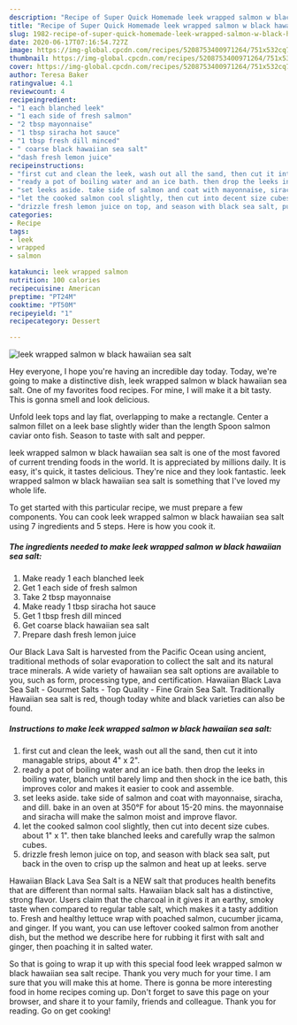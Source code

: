 ```yaml
---
description: "Recipe of Super Quick Homemade leek wrapped salmon w black hawaiian sea salt"
title: "Recipe of Super Quick Homemade leek wrapped salmon w black hawaiian sea salt"
slug: 1982-recipe-of-super-quick-homemade-leek-wrapped-salmon-w-black-hawaiian-sea-salt
date: 2020-06-17T07:16:54.727Z
image: https://img-global.cpcdn.com/recipes/5208753400971264/751x532cq70/leek-wrapped-salmon-w-black-hawaiian-sea-salt-recipe-main-photo.jpg
thumbnail: https://img-global.cpcdn.com/recipes/5208753400971264/751x532cq70/leek-wrapped-salmon-w-black-hawaiian-sea-salt-recipe-main-photo.jpg
cover: https://img-global.cpcdn.com/recipes/5208753400971264/751x532cq70/leek-wrapped-salmon-w-black-hawaiian-sea-salt-recipe-main-photo.jpg
author: Teresa Baker
ratingvalue: 4.1
reviewcount: 4
recipeingredient:
- "1 each blanched leek"
- "1 each side of fresh salmon"
- "2 tbsp mayonnaise"
- "1 tbsp siracha hot sauce"
- "1 tbsp fresh dill minced"
- " coarse black hawaiian sea salt"
- "dash fresh lemon juice"
recipeinstructions:
- "first cut and clean the leek, wash out all the sand, then cut it into managable strips, about 4&#34; x 2&#34;."
- "ready a pot of boiling water and an ice bath. then drop the leeks in boiling water, blanch until barely limp and then shock in the ice bath, this improves color and makes it easier to cook and assemble."
- "set leeks aside. take side of salmon and coat with mayonnaise, siracha, and dill. bake in an oven at 350°F for about 15-20 mins. the mayonnaise and siracha will make the salmon moist and improve flavor."
- "let the cooked salmon cool slightly, then cut into decent size cubes. about 1&#34; x 1&#34;. then take blanched leeks and carefully wrap the salmon cubes."
- "drizzle fresh lemon juice on top, and season with black sea salt, put back in the oven to crisp up the salmon and heat up at leeks. serve"
categories:
- Recipe
tags:
- leek
- wrapped
- salmon

katakunci: leek wrapped salmon 
nutrition: 100 calories
recipecuisine: American
preptime: "PT24M"
cooktime: "PT50M"
recipeyield: "1"
recipecategory: Dessert

---
```



![leek wrapped salmon w black hawaiian sea salt](https://img-global.cpcdn.com/recipes/5208753400971264/751x532cq70/leek-wrapped-salmon-w-black-hawaiian-sea-salt-recipe-main-photo.jpg)

Hey everyone, I hope you're having an incredible day today. Today, we're going to make a distinctive dish, leek wrapped salmon w black hawaiian sea salt. One of my favorites food recipes. For mine, I will make it a bit tasty. This is gonna smell and look delicious.

Unfold leek tops and lay flat, overlapping to make a rectangle. Center a salmon fillet on a leek base slightly wider than the length Spoon salmon caviar onto fish. Season to taste with salt and pepper.

leek wrapped salmon w black hawaiian sea salt is one of the most favored of current trending foods in the world. It is appreciated by millions daily. It is easy, it's quick, it tastes delicious. They're nice and they look fantastic. leek wrapped salmon w black hawaiian sea salt is something that I've loved my whole life.


To get started with this particular recipe, we must prepare a few components. You can cook leek wrapped salmon w black hawaiian sea salt using 7 ingredients and 5 steps. Here is how you cook it.

<!--inarticleads1-->

##### The ingredients needed to make leek wrapped salmon w black hawaiian sea salt:

1. Make ready 1 each blanched leek
1. Get 1 each side of fresh salmon
1. Take 2 tbsp mayonnaise
1. Make ready 1 tbsp siracha hot sauce
1. Get 1 tbsp fresh dill minced
1. Get  coarse black hawaiian sea salt
1. Prepare dash fresh lemon juice


Our Black Lava Salt is harvested from the Pacific Ocean using ancient, traditional methods of solar evaporation to collect the salt and its natural trace minerals. A wide variety of hawaiian sea salt options are available to you, such as form, processing type, and certification. Hawaiian Black Lava Sea Salt - Gourmet Salts - Top Quality - Fine Grain Sea Salt. Traditionally Hawaiian sea salt is red, though today white and black varieties can also be found. 

<!--inarticleads2-->

##### Instructions to make leek wrapped salmon w black hawaiian sea salt:

1. first cut and clean the leek, wash out all the sand, then cut it into managable strips, about 4&#34; x 2&#34;.
1. ready a pot of boiling water and an ice bath. then drop the leeks in boiling water, blanch until barely limp and then shock in the ice bath, this improves color and makes it easier to cook and assemble.
1. set leeks aside. take side of salmon and coat with mayonnaise, siracha, and dill. bake in an oven at 350°F for about 15-20 mins. the mayonnaise and siracha will make the salmon moist and improve flavor.
1. let the cooked salmon cool slightly, then cut into decent size cubes. about 1&#34; x 1&#34;. then take blanched leeks and carefully wrap the salmon cubes.
1. drizzle fresh lemon juice on top, and season with black sea salt, put back in the oven to crisp up the salmon and heat up at leeks. serve


Hawaiian Black Lava Sea Salt is a NEW salt that produces health benefits that are different than normal salts. Hawaiian black salt has a distinctive, strong flavor. Users claim that the charcoal in it gives it an earthy, smoky taste when compared to regular table salt, which makes it a tasty addition to. Fresh and healthy lettuce wrap with poached salmon, cucumber jicama, and ginger. If you want, you can use leftover cooked salmon from another dish, but the method we describe here for rubbing it first with salt and ginger, then poaching it in salted water. 

So that is going to wrap it up with this special food leek wrapped salmon w black hawaiian sea salt recipe. Thank you very much for your time. I am sure that you will make this at home. There is gonna be more interesting food in home recipes coming up. Don't forget to save this page on your browser, and share it to your family, friends and colleague. Thank you for reading. Go on get cooking!
